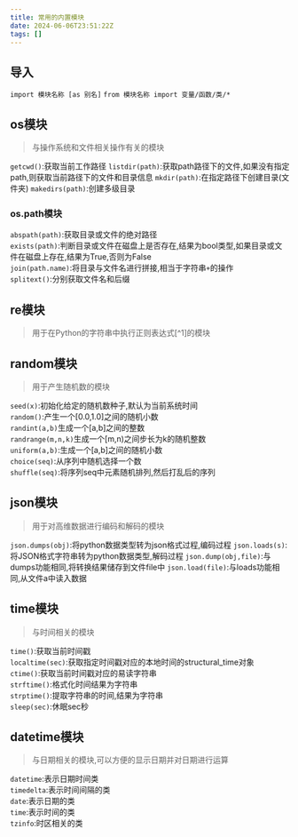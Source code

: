 ```yaml
---
title: 常用的内置模块
date: 2024-06-06T23:51:22Z
tags: []
---
```


## 导入

`import 模块名称 [as 别名]`
`from 模块名称 import 变量/函数/类/*`

## os模块

> 与操作系统和文件相关操作有关的模块

`getcwd()`:获取当前工作路径
`listdir(path)`:获取path路径下的文件,如果没有指定path,则获取当前路径下的文件和目录信息
`mkdir(path)`:在指定路径下创建目录(文件夹)
`makedirs(path)`:创建多级目录

### os.path模块

​`abspath(path)`​:获取目录或文件的绝对路径  
​`exists(path)`​:判断目录或文件在磁盘上是否存在,结果为bool类型,如果目录或文件在磁盘上存在,结果为True,否则为False  
​`join(path.name)`​:将目录与文件名进行拼接,相当于字符串`+`​的操作  
​`splitext()`​:分别获取文件名和后缀

## re模块

> 用于在Python的字符串中执行正则表达式[^1]的模块

## random模块

> 用于产生随机数的模块

​`seed(x)`​:初始化给定的随机数种子,默认为当前系统时间  
​`random()`​:产生一个[0.0,1.0]之间的随机小数  
​`randint(a,b)`生成一个[a,b]之间的整数  
​`randrange(m,n,k)`​生成一个[m,n)之间步长为k的随机整数  
​`uniform(a,b)`​:生成一个[a,b]之间的随机小数  
​`choice(seq)`​:从序列中随机选择一个数  
​`shuffle(seq)`​:将序列seq中元素随机排列,然后打乱后的序列

## json模块

> 用于对高维数据进行编码和解码的模块

`json.dumps(obj)`:将python数据类型转为json格式过程,编码过程
`json.loads(s)`:将JSON格式字符串转为python数据类型,解码过程
`json.dump(obj,file)`:与dumps功能相同,将转换结果储存到文件file中
`json.load(file)`:与loads功能相同,从文件a中读入数据

## time模块

> 与时间相关的模块

​`time()`​:获取当前时间戳  
​`localtime(sec)`​:获取指定时间戳对应的本地时间的structural_time对象  
​`ctime()`​:获取当前时间戳对应的易读字符串  
​`strftime()`​:格式化时间结果为字符串  
​`strptime()`​:提取字符串的时间,结果为字符串  
​`sleep(sec)`​:休眠sec秒

## datetime模块

> 与日期相关的模块,可以方便的显示日期并对日期进行运算

​`datetime`​:表示日期时间类  
​`timedelta`​:表示时间间隔的类  
​`date`​:表示日期的类  
​`time`​:表示时间的类  
​`tzinfo`​:时区相关的类
